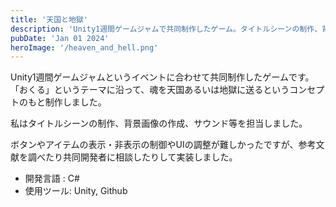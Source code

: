 ```yaml
---
title: '天国と地獄'
description: 'Unity1週間ゲームジャムで共同制作したゲーム。タイトルシーンの制作、背景画像の作成、サウンドを担当。Unityroomで公開中。'
pubDate: 'Jan 01 2024'
heroImage: '/heaven_and_hell.png'
---
```


<!-- 画像の追加-->
Unity1週間ゲームジャムというイベントに合わせて共同制作したゲームです。
「おくる」というテーマに沿って、魂を天国あるいは地獄に送るというコンセプトのもと制作しました。

私はタイトルシーンの制作、背景画像の作成、サウンド等を担当しました。

ボタンやアイテムの表示・非表示の制御やUIの調整が難しかったですが、参考文献を調べたり共同開発者に相談したりして実装しました。

- 開発言語  : C#
- 使用ツール: Unity, Github
